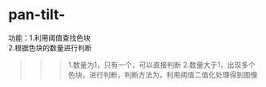 <!--
 * @Author: your name
 * @Date: 2020-09-28 15:17:10
 * @LastEditTime: 2020-09-28 15:26:50
 * @LastEditors: Please set LastEditors
 * @Description: In User Settings Edit
 * @FilePath: \undefinede:\pan-tilt\pan-tilt-\README.md
 -->
# pan-tilt-
功能：1.利用阈值查找色块  
2.根据色块的数量进行判断  
>>>1.数量为1，只有一个，可以直接判断
>>>2.数量大于1，出现多个色块，进行判断，判断方法为，利用阈值二值化处理得到图像